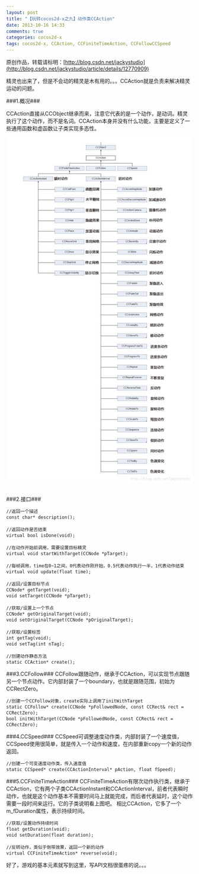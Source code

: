 ```yaml
---
layout: post
title: "【玩转cocos2d-x之九】动作类CCAction"
date: 2013-10-16 14:33
comments: true
categories: cocos2d-x
tags: cocos2d-x, CCAction, CCFiniteTimeAction, CCFollowCCSpeed
---
```

原创作品，转载请标明：[http://blog.csdn.net/jackystudio](http://blog.csdn.net/jackystudio/article/details/12770909)

精灵也出来了，但是不会动的精灵是木有用的。。。CCAction就是负责来解决精灵运动的问题。

###1.概况###

CCAction直接从CCObject继承而来，注意它代表的是一个动作，是动词。精灵执行了这个动作，而不是名词。CCAction本身并没有什么功能，主要是定义了一些通用函数和虚函数让子类实现多态性。

<!-- more -->

<div align="center"><img src="/images/Blog/Play_cocos2dx_09/1.jpg" alt="" border="0" title="CCAction" /><br></br></div>

###2.接口###

    //返回一个描述  
    const char* description();  
      
    //返回动作是否结束  
    virtual bool isDone(void);  
      
    //在动作开始前调用，需要设置目标精灵  
    virtual void startWithTarget(CCNode *pTarget);  
      
    //每帧调用，time在0~1之间，0代表动作刚开始，0.5代表动作执行一半，1代表动作结束  
    virtual void update(float time);  
      
    //返回/设置目标节点  
    CCNode* getTarget(void);  
    void setTarget(CCNode *pTarget);  
      
    //获取/设置上一个节点  
    CCNode* getOriginalTarget(void);  
    void setOriginalTarget(CCNode *pOriginalTarget);  
      
    //获取/设置标签  
    int getTag(void);  
    void setTag(int nTag);  
      
    //创建动作静态方法  
    static CCAction* create();  

###3.CCFollow###
CCFollow跟随动作，继承于CCAction，可以实现节点跟随另一个节点动作。它内部封装了一个boundary，也就是跟随范围，初始为CCRectZero。

    //创建一个CCFollow对象，create实际上调用了initWithTarget  
    static CCFollow* create(CCNode *pFollowedNode, const CCRect& rect = CCRectZero);  
    bool initWithTarget(CCNode *pFollowedNode, const CCRect& rect = CCRectZero);  

###4.CCSpeed###
CCSpeed可调整速度动作类，内部封装了一个速度值，CCSpeed使用很简单，就是传入一个动作和速度，在内部重新copy一个新的动作返回。

    //创建一个可变速度动作类，传入速度值  
    static CCSpeed* create(CCActionInterval* pAction, float fSpeed);  

###5.CCFiniteTimeAction###
CCFiniteTimeAction有限次动作执行类，继承于CCAction，它有两个子类CCActionInstant和CCActionInterval，前者代表瞬时动作，也就是这个动作基本不需要时间马上就能完成，而后者代表延时，这个动作需要一段时间来运行。它的子类说明看上图吧。
相比CCAction，它多了一个m_fDuration属性，表示持续时间。

    //获取/设置动作持续时间  
    float getDuration(void);  
    void setDuration(float duration);  
      
    //反转动作，类似于倒带效果，返回一个新的动作  
    virtual CCFiniteTimeAction* reverse(void);  

好了，游戏的基本元素就写到这里，写API文档很蛋疼的说。。。
